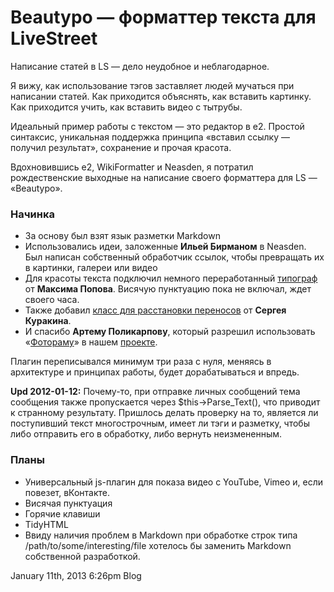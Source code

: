 # Beautypo — форматтер текста для LiveStreet

Написание статей в LS — дело неудобное и неблагодарное.

Я вижу, как использование тэгов заставляет людей мучаться при написании
статей. Как приходится объяснять, как вставить картинку. Как приходится
учить, как вставить видео с тытрубы.

Идеальный пример работы с текстом — это редактор в e2. Простой
синтаксис, уникальная поддержка принципа «вставил ссылку — получил
результат», сохранение и прочая красота.

Вдохновившись e2, WikiFormatter и Neasden, я потратил рождественские
выходные на написание своего форматтера для LS — «Beautypo».

### Начинка

-   За основу был взят язык разметки Markdown
-   Использовались идеи, заложенные **Ильей Бирманом** в Neasden. Был
    написан собственный обработчик ссылок, чтобы превращать их в
    картинки, галереи или видео
-   Для красоты текста подключил немного переработанный
    [типограф](http://ecto.ru/projects/typo/) от **Максима Попова**.
    Висячую пунктуацию пока не включал, ждет своего часа.
-   Также добавил [класс для расстановки
    переносов](http://quittance.ru/blog/index.php?category=6) от
    **Сергея Куракина**.
-   И спасибо **Артему Поликарпову**, который разрешил использовать
    «[Фотораму](http://fotoramajs.com/)» в нашем
    [проекте](http://capoeira.in).

Плагин переписывался минимум три раза с нуля, меняясь в архитектуре и
принципах работы, будет дорабатываться и впредь.

**Upd 2012-01-12:** Почему-то, при отправке личных сообщений тема
сообщения также пропускается через $this-&gt;Parse\_Text(), что приводит
к странному результату. Пришлось делать проверку на то, является ли
поступивший текст многострочным, имеет ли тэги и разметку, чтобы либо
отправить его в обработку, либо вернуть неизмененным.

### Планы

-   Универсальный js-плагин для показа видео с YouTube, Vimeo и, если
    повезет, вКонтакте.
-   Висячая пунктуация
-   Горячие клавиши
-   TidyHTML
-   Ввиду наличия проблем в Markdown при обработке строк типа
    /path/to/some/interesting/file хотелось бы заменить Markdown
    собственной разработкой.

<span id="timestamp"> January 11th, 2013 6:26pm </span> <span
class="tag">Blog</span>
